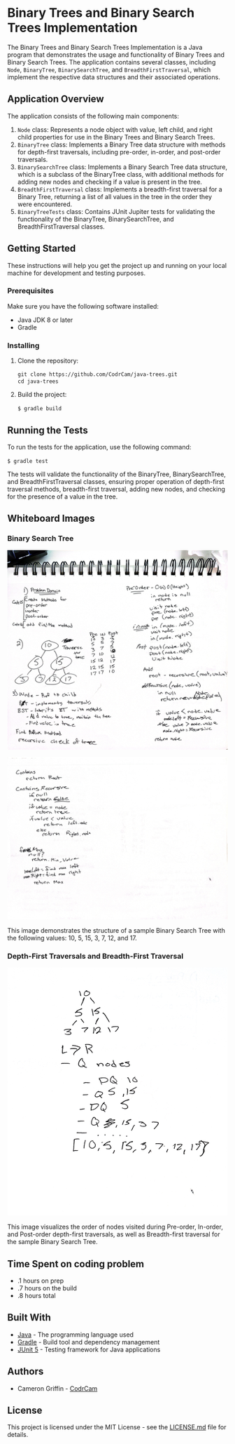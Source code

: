 # Binary Trees and Binary Search Trees Implementation

The Binary Trees and Binary Search Trees Implementation is a Java program that demonstrates the usage and functionality of Binary Trees and Binary Search Trees. The application contains several classes, including `Node`, `BinaryTree`, `BinarySearchTree`, and `BreadthFirstTraversal`, which implement the respective data structures and their associated operations.

## Application Overview

The application consists of the following main components:

1. `Node` class: Represents a node object with value, left child, and right child properties for use in the Binary Trees and Binary Search Trees.
2. `BinaryTree` class: Implements a Binary Tree data structure with methods for depth-first traversals, including pre-order, in-order, and post-order traversals.
3. `BinarySearchTree` class: Implements a Binary Search Tree data structure, which is a subclass of the BinaryTree class, with additional methods for adding new nodes and checking if a value is present in the tree.
4. `BreadthFirstTraversal` class: Implements a breadth-first traversal for a Binary Tree, returning a list of all values in the tree in the order they were encountered.
5. `BinaryTreeTests` class: Contains JUnit Jupiter tests for validating the functionality of the BinaryTree, BinarySearchTree, and BreadthFirstTraversal classes.

## Getting Started

These instructions will help you get the project up and running on your local machine for development and testing purposes.

### Prerequisites

Make sure you have the following software installed:

- Java JDK 8 or later
- Gradle

### Installing

1. Clone the repository:

    ```
    git clone https://github.com/CodrCam/java-trees.git
    cd java-trees
    ```

2. Build the project:

   `$ gradle build`

## Running the Tests

To run the tests for the application, use the following command:

`$ gradle test`

The tests will validate the functionality of the BinaryTree, BinarySearchTree, and BreadthFirstTraversal classes, ensuring proper operation of depth-first traversal methods, breadth-first traversal, adding new nodes, and checking for the presence of a value in the tree.

## Whiteboard Images

### Binary Search Tree

![whiteboard-images1](./lib/src/main/resources/code16WB_1.jpg)

![whiteboard-images1](./lib/src/main/resources/code16WB_2.jpg)

This image demonstrates the structure of a sample Binary Search Tree with the following values: 10, 5, 15, 3, 7, 12, and 17.

### Depth-First Traversals and Breadth-First Traversal

![Depth-First Traversals and Breadth-First Traversal](./lib/src/main/resources/code-17_1.jpg)

This image visualizes the order of nodes visited during Pre-order, In-order, and Post-order depth-first traversals, as well as Breadth-first traversal for the sample Binary Search Tree.

## Time Spent on coding problem

- .1 hours on prep
- .7 hours on the build
- .8 hours total

## Built With

- [Java](https://www.oracle.com/java/) - The programming language used
- [Gradle](https://gradle.org/) - Build tool and dependency management
- [JUnit 5](https://junit.org/junit5/) - Testing framework for Java applications

## Authors

- Cameron Griffin - [CodrCam](https://github.com/CodrCam)

## License

This project is licensed under the MIT License - see the [LICENSE.md](LICENSE) file for details.
